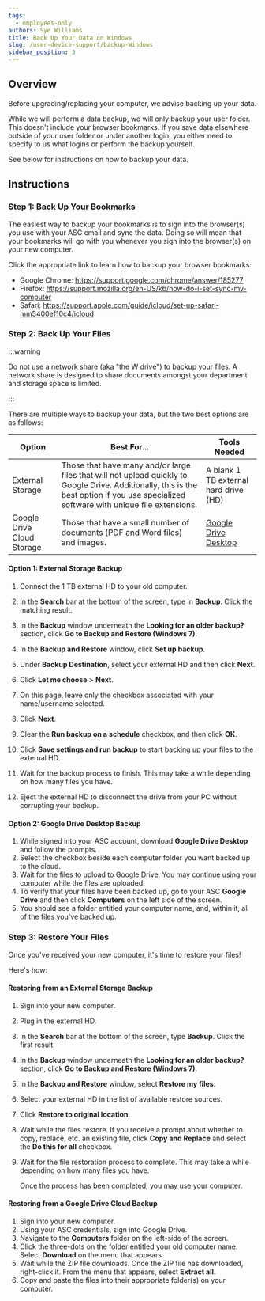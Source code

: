 ```yaml
---
tags:
  - employees-only
authors: Sye Williams
title: Back Up Your Data on Windows
slug: /user-device-support/backup-Windows
sidebar_position: 3
---
```


## Overview

Before upgrading/replacing your computer, we advise backing up your data. 

While we will perform a data backup, we will only backup your user folder. This doesn't include your browser bookmarks. If you save data elsewhere outside of your user folder or under another login, you either need to specify to us what logins or perform the backup yourself. 

See below for instructions on how to backup your data.

## Instructions

### Step 1: Back Up Your Bookmarks
The easiest way to backup your bookmarks is to sign into the browser(s) you use with your ASC email and sync the data. Doing so will mean that your bookmarks will go with you whenever you sign into the browser(s) on your new computer. 

Click the appropriate link to learn how to backup your browser bookmarks:
- Google Chrome: https://support.google.com/chrome/answer/185277
- Firefox: https://support.mozilla.org/en-US/kb/how-do-i-set-sync-my-computer
- Safari: https://support.apple.com/guide/icloud/set-up-safari-mm5400ef10c4/icloud

### Step 2: Back Up Your Files

:::warning

Do not use a network share (aka "the W drive") to backup your files. A network share is designed to share documents amongst your department and storage space is limited.

:::


There are multiple ways to backup your data, but the two best options are as follows:

| Option                     | Best For...                                                  | Tools Needed                                                 |
| -------------------------- | ------------------------------------------------------------ | ------------------------------------------------------------ |
| External Storage           | Those that have many and/or large files that will not upload quickly to Google Drive. Additionally, this is the best option if you use specialized software with unique file extensions. | A blank 1 TB external hard drive (HD)                        |
| Google Drive Cloud Storage | Those that have a small number of documents (PDF and Word files) and images. | [Google Drive Desktop](https://www.google.com/drive/download/) |

#### Option 1: External Storage Backup

1. Connect the 1 TB external HD to your old computer.
2. In the **Search** bar at the bottom of the screen, type in **Backup**. Click the matching result.
3. In the **Backup** window underneath the **Looking for an older backup?** section, click **Go to Backup and Restore (Windows 7)**.
4. In the **Backup and Restore** window, click **Set up backup**.

5. Under **Backup Destination**, select your external HD and then click **Next**.

6. Click **Let me choose** > **Next**.
7. On this page, leave only the checkbox associated with your name/username selected.
8. Click **Next**.
9. Clear the **Run backup on a schedule** checkbox, and then click **OK**.

10. Click **Save settings and run backup** to start backing up your files to the external HD.
11. Wait for the backup process to finish. This may take a while depending on how many files you have.
12. Eject the external HD to disconnect the drive from your PC without corrupting your backup.

#### Option 2: Google Drive Desktop Backup
1. While signed into your ASC account, download **Google Drive Desktop** and follow the prompts.
2. Select the checkbox beside each computer folder you want backed up to the cloud.
3. Wait for the files to upload to Google Drive. You may continue using your computer while the files are uploaded.
4. To verify that your files have been backed up, go to your ASC **Google Drive** and then click **Computers** on the left side of the screen. 
5. You should see a folder entitled your computer name, and, within it, all of the files you've backed up. 

### Step 3: Restore Your Files
Once you've received your new computer, it's time to restore your files!

Here's how:

#### Restoring from an External Storage Backup
1. Sign into your new computer. 

2. Plug in the external HD. 

3. In the **Search** bar at the bottom of the screen, type **Backup**. Click the first result.

4. In the **Backup** window underneath the **Looking for an older backup?** section, click **Go to Backup and Restore (Windows 7)**.

5. In the **Backup and Restore** window, select **Restore my files**.

6. Select your external HD in the list of available restore sources. 

7. Click **Restore to original location**.

8. Wait while the files restore. If you receive a prompt about whether to copy, replace, etc. an existing file, click **Copy and Replace** and select the **Do this for all** checkbox.

9. Wait for the file restoration process to complete. This may take a while depending on how many files you have.

   Once the process has been completed, you may use your computer.
#### Restoring from a Google Drive Cloud Backup
1. Sign into your new computer. 
2. Using your ASC credentials, sign into Google Drive. 
3. Navigate to the **Computers** folder on the left-side of the screen. 
4. Click the three-dots on the folder entitled your old computer name. Select **Download** on the menu that appears.
5. Wait while the ZIP file downloads. Once the ZIP file has downloaded, right-click it. From the menu that appears, select **Extract all**.
7. Copy and paste the files into their appropriate folder(s) on your computer. 